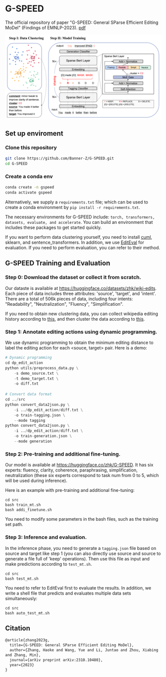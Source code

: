 
# G-SPEED
The official repository of paper "G-SPEED: General SParse Efficient Editing MoDel" (Findings of EMNLP-2023). [pdf](https://arxiv.org/abs/2310.10480)

![img](./gspeed.png)

## Set up enviroment
### Clone this repository
```bash
git clone https://github.com/Banner-Z/G-SPEED.git
cd G-SPEED
```
### Create a conda env
```bash
conda create -n gspeed
conda activate gspeed
```
Alternatively, we supply a `requirements.txt` file; which can be used to create a conda environment by `pip install -r requirements.txt`.

The necessary environments for G-SPEED include: `torch, transformers, datasets, evaluate, and accelerate`. You can build an environment that includes these packages to get started quickly.

If you want to perform data clustering yourself, you need to install [cuml](https://docs.rapids.ai/install), sklearn, and sentence_transformers. In addition, we use [EditEval](https://github.com/facebookresearch/EditEval) for evaluation. If you need to perform evaluation, you can refer to their method.

## G-SPEED Training and Evaluation

### Step 0: Download the dataset or collect it from scratch.
Our dataste is available at https://huggingface.co/datasets/zhk/wiki-edits.
Each piece of data includes three attributes: 'source', 'target', and 'intent'. There are a total of 506k pieces of data, including four intents: "Readability", "Neutralization", "Fluency", "Simplification".

If you need to obtain new clustering data, you can collect wikipedia editing history according to [this](./data_collector/README.md), and then cluster the data according to [this](./data_cluster/README.md).

### Step 1: Annotate editing actions using dynamic programming.
We use dynamic programming to obtain the minimum editing distance to label the editing action for each <souce, target> pair. Here is a demo:

```python
# Dynamic programming
cd dp_edit_action
python utils/preprocess_data.py \
    -s demo_source.txt \
    -t demo_target.txt \
    -o diff.txt

# Convert data format
cd ../src
python convert_data2json.py \
    -i ../dp_edit_action/diff.txt \
    -o train-tagging.json \
    --mode tagging
python convert_data2json.py \
    -i ../dp_edit_action/diff.txt \
    -o train-generation.json \
    --mode generation
```

### Step 2: Pre-training and additional fine-tuning.
Our model is available at https://huggingface.co/zhk/G-SPEED. It has six experts: fluency, clarity, coherence, paraphrasing, simplification, neutralization (these six experts correspond to task num from 0 to 5, which will be used during inference).

Here is an example with pre-training and additional fine-tuning:
```
cd src
bash train_mt.sh
bash addi_finetune.sh
```
You need to modify some parameters in the bash files, such as the training set path.

### Step 3: Inference and evaluation.
In the inference phase, you need to generate a `tagging.json` file based on source and target like step 1 (you can also directly use source and source to generate a file full of 'keep' operations). Then use this file as input and make predictions according to `test_mt.sh`.
```
cd src
bash test_mt.sh
```
You need to refer to EditEval first to evaluate the results. In addition, we write a shell file that predicts and evaluates multiple data sets simultaneously:
```
cd src
bash auto_test_mt.sh
```
## Citation
```
@article{zhang2023g,
  title={G-SPEED: General SParse Efficient Editing MoDel},
  author={Zhang, Haoke and Wang, Yue and Li, Juntao and Zhou, Xiabing and Zhang, Min},
  journal={arXiv preprint arXiv:2310.10480},
  year={2023}
}
```
